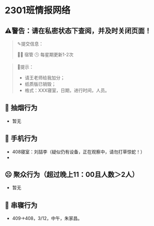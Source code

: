 # 2301班情报网络
## ⚠️警告：请在私密状态下查阅，并及时关闭页面！
> ✎提交信息：
> 
>👨‍💻 宿管  🕓 每星期更新1-2次

> 🚀提示：
> 
> - 请王老师给我加分；
> - 纸质版已销毁；
> - 格式：XXX寝室，日期，进行时间，人员。

## 🚬 抽烟行为
- 暂无

## 📱 手机行为
- 408寝室：刘喆李（疑似仍有设备，正在观察中，请勿打草惊蛇！）
- 

## ☹ 聚众行为（超过晚上11：00且人数＞2人）
- 暂无

## 🚪 串寝行为
- 409→408，3/12，中午，朱家昌。
